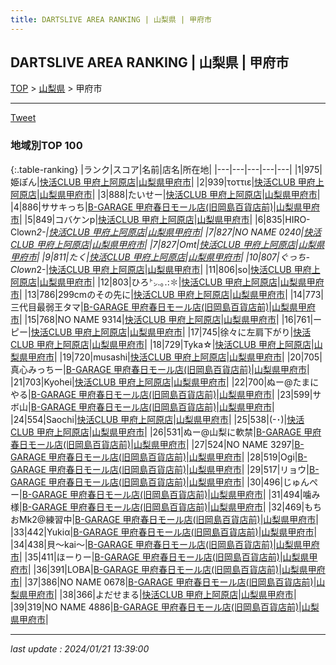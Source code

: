 ```yaml
---
title: DARTSLIVE AREA RANKING | 山梨県 | 甲府市
---
```

## DARTSLIVE AREA RANKING | 山梨県 | 甲府市

[TOP](/darts/rank/) > [山梨県](/darts/rank/山梨県/) > 甲府市

___

<a href="https://twitter.com/share?ref_src=twsrc%5Etfw" data-text="DARTSLIVE AREA RANKING | 山梨県甲府市" class="twitter-share-button" data-via="DARTSLIVE" data-hashtags="DARTSLIVE" data-related="DARTSLIVE" data-show-count="false">Tweet</a>

### 地域別TOP 100

{:.table-ranking}
|ランク|スコア|名前|店名|所在地|
|---|---|---|---|---|
|1|975|姫ぽん|<a href="https://search.dartslive.com/jp/shop/4c620f5a4126efe8774c926eb736cb5a">快活CLUB 甲府上阿原店</a>|<a href="/darts/rank/山梨県/甲府市">山梨県甲府市</a>|
|2|939|τοττιε|<a href="https://search.dartslive.com/jp/shop/4c620f5a4126efe8774c926eb736cb5a">快活CLUB 甲府上阿原店</a>|<a href="/darts/rank/山梨県/甲府市">山梨県甲府市</a>|
|3|888|たいせー|<a href="https://search.dartslive.com/jp/shop/4c620f5a4126efe8774c926eb736cb5a">快活CLUB 甲府上阿原店</a>|<a href="/darts/rank/山梨県/甲府市">山梨県甲府市</a>|
|4|886|ササキっち|<a href="https://search.dartslive.com/jp/shop/b86566f03e295c91fec1ae84bb28bd87">B-GARAGE 甲府春日モール店(旧岡島百貨店前)</a>|<a href="/darts/rank/山梨県/甲府市">山梨県甲府市</a>|
|5|849|コバケンp|<a href="https://search.dartslive.com/jp/shop/4c620f5a4126efe8774c926eb736cb5a">快活CLUB 甲府上阿原店</a>|<a href="/darts/rank/山梨県/甲府市">山梨県甲府市</a>|
|6|835|HIRO-Clown*2-|<a href="https://search.dartslive.com/jp/shop/4c620f5a4126efe8774c926eb736cb5a">快活CLUB 甲府上阿原店</a>|<a href="/darts/rank/山梨県/甲府市">山梨県甲府市</a>|
|7|827|NO NAME 0240|<a href="https://search.dartslive.com/jp/shop/4c620f5a4126efe8774c926eb736cb5a">快活CLUB 甲府上阿原店</a>|<a href="/darts/rank/山梨県/甲府市">山梨県甲府市</a>|
|7|827|Omt|<a href="https://search.dartslive.com/jp/shop/4c620f5a4126efe8774c926eb736cb5a">快活CLUB 甲府上阿原店</a>|<a href="/darts/rank/山梨県/甲府市">山梨県甲府市</a>|
|9|811|たく|<a href="https://search.dartslive.com/jp/shop/4c620f5a4126efe8774c926eb736cb5a">快活CLUB 甲府上阿原店</a>|<a href="/darts/rank/山梨県/甲府市">山梨県甲府市</a>|
|10|807|ぐっち-Clown*2-|<a href="https://search.dartslive.com/jp/shop/4c620f5a4126efe8774c926eb736cb5a">快活CLUB 甲府上阿原店</a>|<a href="/darts/rank/山梨県/甲府市">山梨県甲府市</a>|
|11|806|so|<a href="https://search.dartslive.com/jp/shop/4c620f5a4126efe8774c926eb736cb5a">快活CLUB 甲府上阿原店</a>|<a href="/darts/rank/山梨県/甲府市">山梨県甲府市</a>|
|12|803|ひろ㌧.｡.:✽|<a href="https://search.dartslive.com/jp/shop/4c620f5a4126efe8774c926eb736cb5a">快活CLUB 甲府上阿原店</a>|<a href="/darts/rank/山梨県/甲府市">山梨県甲府市</a>|
|13|786|299cmのその先に|<a href="https://search.dartslive.com/jp/shop/4c620f5a4126efe8774c926eb736cb5a">快活CLUB 甲府上阿原店</a>|<a href="/darts/rank/山梨県/甲府市">山梨県甲府市</a>|
|14|773|三代目最弱王タマ|<a href="https://search.dartslive.com/jp/shop/b86566f03e295c91fec1ae84bb28bd87">B-GARAGE 甲府春日モール店(旧岡島百貨店前)</a>|<a href="/darts/rank/山梨県/甲府市">山梨県甲府市</a>|
|15|768|NO NAME 9314|<a href="https://search.dartslive.com/jp/shop/4c620f5a4126efe8774c926eb736cb5a">快活CLUB 甲府上阿原店</a>|<a href="/darts/rank/山梨県/甲府市">山梨県甲府市</a>|
|16|761|ーピー|<a href="https://search.dartslive.com/jp/shop/4c620f5a4126efe8774c926eb736cb5a">快活CLUB 甲府上阿原店</a>|<a href="/darts/rank/山梨県/甲府市">山梨県甲府市</a>|
|17|745|徐々に左肩下がり|<a href="https://search.dartslive.com/jp/shop/4c620f5a4126efe8774c926eb736cb5a">快活CLUB 甲府上阿原店</a>|<a href="/darts/rank/山梨県/甲府市">山梨県甲府市</a>|
|18|729|Tyka☆|<a href="https://search.dartslive.com/jp/shop/4c620f5a4126efe8774c926eb736cb5a">快活CLUB 甲府上阿原店</a>|<a href="/darts/rank/山梨県/甲府市">山梨県甲府市</a>|
|19|720|musashi|<a href="https://search.dartslive.com/jp/shop/4c620f5a4126efe8774c926eb736cb5a">快活CLUB 甲府上阿原店</a>|<a href="/darts/rank/山梨県/甲府市">山梨県甲府市</a>|
|20|705|真心みっちー|<a href="https://search.dartslive.com/jp/shop/b86566f03e295c91fec1ae84bb28bd87">B-GARAGE 甲府春日モール店(旧岡島百貨店前)</a>|<a href="/darts/rank/山梨県/甲府市">山梨県甲府市</a>|
|21|703|Kyohei|<a href="https://search.dartslive.com/jp/shop/4c620f5a4126efe8774c926eb736cb5a">快活CLUB 甲府上阿原店</a>|<a href="/darts/rank/山梨県/甲府市">山梨県甲府市</a>|
|22|700|ぬー@たまにやる|<a href="https://search.dartslive.com/jp/shop/b86566f03e295c91fec1ae84bb28bd87">B-GARAGE 甲府春日モール店(旧岡島百貨店前)</a>|<a href="/darts/rank/山梨県/甲府市">山梨県甲府市</a>|
|23|599|サボ山|<a href="https://search.dartslive.com/jp/shop/b86566f03e295c91fec1ae84bb28bd87">B-GARAGE 甲府春日モール店(旧岡島百貨店前)</a>|<a href="/darts/rank/山梨県/甲府市">山梨県甲府市</a>|
|24|554|Saochi|<a href="https://search.dartslive.com/jp/shop/4c620f5a4126efe8774c926eb736cb5a">快活CLUB 甲府上阿原店</a>|<a href="/darts/rank/山梨県/甲府市">山梨県甲府市</a>|
|25|538|(-･)|<a href="https://search.dartslive.com/jp/shop/4c620f5a4126efe8774c926eb736cb5a">快活CLUB 甲府上阿原店</a>|<a href="/darts/rank/山梨県/甲府市">山梨県甲府市</a>|
|26|531|ぬー@山梨に軟禁|<a href="https://search.dartslive.com/jp/shop/b86566f03e295c91fec1ae84bb28bd87">B-GARAGE 甲府春日モール店(旧岡島百貨店前)</a>|<a href="/darts/rank/山梨県/甲府市">山梨県甲府市</a>|
|27|524|NO NAME 3297|<a href="https://search.dartslive.com/jp/shop/b86566f03e295c91fec1ae84bb28bd87">B-GARAGE 甲府春日モール店(旧岡島百貨店前)</a>|<a href="/darts/rank/山梨県/甲府市">山梨県甲府市</a>|
|28|519|Ogi|<a href="https://search.dartslive.com/jp/shop/b86566f03e295c91fec1ae84bb28bd87">B-GARAGE 甲府春日モール店(旧岡島百貨店前)</a>|<a href="/darts/rank/山梨県/甲府市">山梨県甲府市</a>|
|29|517|リョウ|<a href="https://search.dartslive.com/jp/shop/b86566f03e295c91fec1ae84bb28bd87">B-GARAGE 甲府春日モール店(旧岡島百貨店前)</a>|<a href="/darts/rank/山梨県/甲府市">山梨県甲府市</a>|
|30|496|じゅんぺー|<a href="https://search.dartslive.com/jp/shop/b86566f03e295c91fec1ae84bb28bd87">B-GARAGE 甲府春日モール店(旧岡島百貨店前)</a>|<a href="/darts/rank/山梨県/甲府市">山梨県甲府市</a>|
|31|494|噛み様|<a href="https://search.dartslive.com/jp/shop/b86566f03e295c91fec1ae84bb28bd87">B-GARAGE 甲府春日モール店(旧岡島百貨店前)</a>|<a href="/darts/rank/山梨県/甲府市">山梨県甲府市</a>|
|32|469|もちおMk2@練習中|<a href="https://search.dartslive.com/jp/shop/b86566f03e295c91fec1ae84bb28bd87">B-GARAGE 甲府春日モール店(旧岡島百貨店前)</a>|<a href="/darts/rank/山梨県/甲府市">山梨県甲府市</a>|
|33|442|Yukiα|<a href="https://search.dartslive.com/jp/shop/b86566f03e295c91fec1ae84bb28bd87">B-GARAGE 甲府春日モール店(旧岡島百貨店前)</a>|<a href="/darts/rank/山梨県/甲府市">山梨県甲府市</a>|
|34|438|貝〜kai〜|<a href="https://search.dartslive.com/jp/shop/b86566f03e295c91fec1ae84bb28bd87">B-GARAGE 甲府春日モール店(旧岡島百貨店前)</a>|<a href="/darts/rank/山梨県/甲府市">山梨県甲府市</a>|
|35|411|ほーりー|<a href="https://search.dartslive.com/jp/shop/b86566f03e295c91fec1ae84bb28bd87">B-GARAGE 甲府春日モール店(旧岡島百貨店前)</a>|<a href="/darts/rank/山梨県/甲府市">山梨県甲府市</a>|
|36|391|LOBA|<a href="https://search.dartslive.com/jp/shop/b86566f03e295c91fec1ae84bb28bd87">B-GARAGE 甲府春日モール店(旧岡島百貨店前)</a>|<a href="/darts/rank/山梨県/甲府市">山梨県甲府市</a>|
|37|386|NO NAME 0678|<a href="https://search.dartslive.com/jp/shop/b86566f03e295c91fec1ae84bb28bd87">B-GARAGE 甲府春日モール店(旧岡島百貨店前)</a>|<a href="/darts/rank/山梨県/甲府市">山梨県甲府市</a>|
|38|366|よだせまる|<a href="https://search.dartslive.com/jp/shop/4c620f5a4126efe8774c926eb736cb5a">快活CLUB 甲府上阿原店</a>|<a href="/darts/rank/山梨県/甲府市">山梨県甲府市</a>|
|39|319|NO NAME 4886|<a href="https://search.dartslive.com/jp/shop/b86566f03e295c91fec1ae84bb28bd87">B-GARAGE 甲府春日モール店(旧岡島百貨店前)</a>|<a href="/darts/rank/山梨県/甲府市">山梨県甲府市</a>|



___

_last update : 2024/01/21 13:39:00_


<script src="https://cdnjs.cloudflare.com/ajax/libs/jquery/3.6.1/jquery.min.js" integrity="sha512-aVKKRRi/Q/YV+4mjoKBsE4x3H+BkegoM/em46NNlCqNTmUYADjBbeNefNxYV7giUp0VxICtqdrbqU7iVaeZNXA==" crossorigin="anonymous" referrerpolicy="no-referrer"></script>
<script src="https://cdnjs.cloudflare.com/ajax/libs/jquery.tablesorter/2.31.3/js/jquery.tablesorter.min.js" integrity="sha512-qzgd5cYSZcosqpzpn7zF2ZId8f/8CHmFKZ8j7mU4OUXTNRd5g+ZHBPsgKEwoqxCtdQvExE5LprwwPAgoicguNg==" crossorigin="anonymous" referrerpolicy="no-referrer"></script>
<link rel="stylesheet" href="https://cdnjs.cloudflare.com/ajax/libs/jquery.tablesorter/2.31.3/css/theme.default.min.css" integrity="sha512-wghhOJkjQX0Lh3NSWvNKeZ0ZpNn+SPVXX1Qyc9OCaogADktxrBiBdKGDoqVUOyhStvMBmJQ8ZdMHiR3wuEq8+w==" crossorigin="anonymous" referrerpolicy="no-referrer" />
<script>
$(function() {
    $(".table-ranking").tablesorter({sortList:[[0, 0]]});
});
</script>

<script async src="https://platform.twitter.com/widgets.js" charset="utf-8"></script>